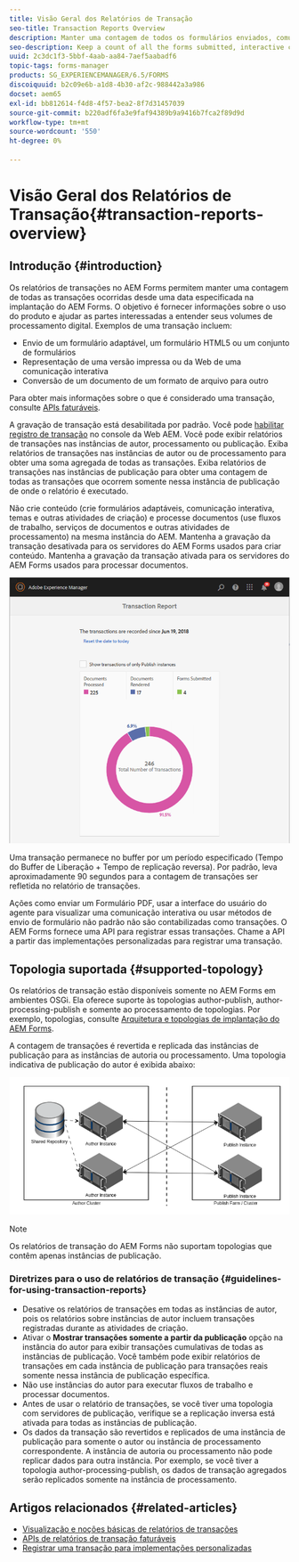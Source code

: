 ```yaml
---
title: Visão Geral dos Relatórios de Transação
seo-title: Transaction Reports Overview
description: Manter uma contagem de todos os formulários enviados, comunicação interativa renderizada, Documentos convertidos em um formato para outro e muito mais
seo-description: Keep a count of all the forms submitted, interactive communication rendered, Documents converted to one format to another, and more
uuid: 2c3dc1f3-5bbf-4aab-aa84-7aef5aabadf6
topic-tags: forms-manager
products: SG_EXPERIENCEMANAGER/6.5/FORMS
discoiquuid: b2c09e6b-a1d8-4b30-af2c-988442a3a986
docset: aem65
exl-id: bb812614-f4d8-4f57-bea2-8f7d31457039
source-git-commit: b220adf6fa3e9faf94389b9a9416b7fca2f89d9d
workflow-type: tm+mt
source-wordcount: '550'
ht-degree: 0%

---
```


# Visão Geral dos Relatórios de Transação{#transaction-reports-overview}

## Introdução {#introduction}

Os relatórios de transações no AEM Forms permitem manter uma contagem de todas as transações ocorridas desde uma data especificada na implantação do AEM Forms. O objetivo é fornecer informações sobre o uso do produto e ajudar as partes interessadas a entender seus volumes de processamento digital. Exemplos de uma transação incluem:

* Envio de um formulário adaptável, um formulário HTML5 ou um conjunto de formulários
* Representação de uma versão impressa ou da Web de uma comunicação interativa
* Conversão de um documento de um formato de arquivo para outro

Para obter mais informações sobre o que é considerado uma transação, consulte [APIs faturáveis](../../forms/using/transaction-reports-billable-apis.md).

A gravação de transação está desabilitada por padrão. Você pode [habilitar registro de transação](../../forms/using/viewing-and-understanding-transaction-reports.md#setting-up-transaction-reports) no console da Web AEM. Você pode exibir relatórios de transações nas instâncias de autor, processamento ou publicação. Exiba relatórios de transações nas instâncias de autor ou de processamento para obter uma soma agregada de todas as transações. Exiba relatórios de transações nas instâncias de publicação para obter uma contagem de todas as transações que ocorrem somente nessa instância de publicação de onde o relatório é executado.

Não crie conteúdo (crie formulários adaptáveis, comunicação interativa, temas e outras atividades de criação) e processe documentos (use fluxos de trabalho, serviços de documentos e outras atividades de processamento) na mesma instância do AEM. Mantenha a gravação da transação desativada para os servidores do AEM Forms usados para criar conteúdo. Mantenha a gravação da transação ativada para os servidores do AEM Forms usados para processar documentos.

![sample-transaction-report-author-1](assets/sample-transaction-report-author-1.png)

Uma transação permanece no buffer por um período especificado (Tempo do Buffer de Liberação + Tempo de replicação reversa). Por padrão, leva aproximadamente 90 segundos para a contagem de transações ser refletida no relatório de transações.

Ações como enviar um Formulário PDF, usar a interface do usuário do agente para visualizar uma comunicação interativa ou usar métodos de envio de formulário não padrão não são contabilizadas como transações. O AEM Forms fornece uma API para registrar essas transações. Chame a API a partir das implementações personalizadas para registrar uma transação.

## Topologia suportada {#supported-topology}

Os relatórios de transação estão disponíveis somente no AEM Forms em ambientes OSGi. Ela oferece suporte às topologias author-publish, author-processing-publish e somente ao processamento de topologias. Por exemplo, topologias, consulte [Arquitetura e topologias de implantação do AEM Forms](../../forms/using/transaction-reports-overview.md).

A contagem de transações é revertida e replicada das instâncias de publicação para as instâncias de autoria ou processamento. Uma topologia indicativa de publicação do autor é exibida abaixo:

![simple-author-publish-topology](assets/simple-author-publish-topology.png)

>[!NOTE]
>
>Os relatórios de transação do AEM Forms não suportam topologias que contêm apenas instâncias de publicação.

### Diretrizes para o uso de relatórios de transação {#guidelines-for-using-transaction-reports}

* Desative os relatórios de transações em todas as instâncias de autor, pois os relatórios sobre instâncias de autor incluem transações registradas durante as atividades de criação.
* Ativar o **Mostrar transações somente a partir da publicação** opção na instância do autor para exibir transações cumulativas de todas as instâncias de publicação. Você também pode exibir relatórios de transações em cada instância de publicação para transações reais somente nessa instância de publicação específica.
* Não use instâncias do autor para executar fluxos de trabalho e processar documentos.
* Antes de usar o relatório de transações, se você tiver uma topologia com servidores de publicação, verifique se a replicação inversa está ativada para todas as instâncias de publicação.
* Os dados da transação são revertidos e replicados de uma instância de publicação para somente o autor ou instância de processamento correspondente. A instância de autoria ou processamento não pode replicar dados para outra instância. Por exemplo, se você tiver a topologia author-processing-publish, os dados de transação agregados serão replicados somente na instância de processamento.

## Artigos relacionados {#related-articles}

* [Visualização e noções básicas de relatórios de transações](../../forms/using/viewing-and-understanding-transaction-reports.md)
* [APIs de relatórios de transação faturáveis](../../forms/using/transaction-reports-billable-apis.md)
* [Registrar uma transação para implementações personalizadas](/help/forms/using/record-transaction-custom-implementation.md)
